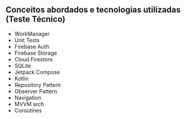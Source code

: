 ## Conceitos abordados e tecnologias utilizadas (Teste Técnico)

- WorkManager
- Unit Tests
- Firebase Auth
- Firebase Storage
- Cloud Firestore
- SQLite
- Jetpack Compose
- Kotlin
- Repository Pattern
- Observer Pattern
- Navigation
- MVVM arch
- Coroutines
